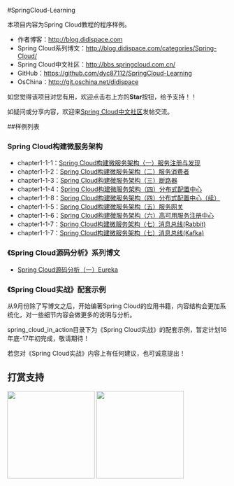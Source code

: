 #SpringCloud-Learning

本项目内容为Spring Cloud教程的程序样例。

- 作者博客：http://blog.didispace.com
- Spring Cloud系列博文：http://blog.didispace.com/categories/Spring-Cloud/
- Spring Cloud中文社区：http://bbs.springcloud.com.cn/
- GitHub：https://github.com/dyc87112/SpringCloud-Learning
- OsChina：http://git.oschina.net/didispace

如您觉得该项目对您有用，欢迎点击右上方的**Star**按钮，给予支持！！

如疑问或分享内容，欢迎来[Spring Cloud中文社区](http://bbs.springcloud.com.cn/)发帖交流。

##样例列表

### Spring Cloud构建微服务架构

- chapter1-1-1：[Spring Cloud构建微服务架构（一）服务注册与发现](http://blog.didispace.com/springcloud1/)
- chapter1-1-2：[Spring Cloud构建微服务架构（二）服务消费者](http://blog.didispace.com/springcloud2/)
- chapter1-1-3：[Spring Cloud构建微服务架构（三）断路器](http://blog.didispace.com/springcloud3/)
- chapter1-1-4：[Spring Cloud构建微服务架构（四）分布式配置中心](http://blog.didispace.com/springcloud4/)
- chapter1-1-8：[Spring Cloud构建微服务架构（四）分布式配置中心（续）](http://blog.didispace.com/springcloud4-2/)
- chapter1-1-5：[Spring Cloud构建微服务架构（五）服务网关](http://blog.didispace.com/springcloud5/)
- chapter1-1-6：[Spring Cloud构建微服务架构（六）高可用服务注册中心](http://blog.didispace.com/springcloud6/)
- chapter1-1-7：[Spring Cloud构建微服务架构（七）消息总线(Rabbit)](http://blog.didispace.com/springcloud7/)
- chapter1-1-7：[Spring Cloud构建微服务架构（七）消息总线(Kafka)](http://blog.didispace.com/springcloud7-2/)

### 《Spring Cloud源码分析》系列博文

- [Spring Cloud源码分析（一）Eureka](http://blog.didispace.com/springcloud-sourcecode-eureka/)

### 《Spring Cloud实战》配套示例

从9月份除了写博文之后，开始编著Spring Cloud的应用书籍，内容结构会更加系统化，对一些细节内容会做更多的说明与分析。

spring_cloud_in_action目录下为《Spring Cloud实战》的配套示例，暂定计划16年底-17年初完成，敬请期待！

若您对《Spring Cloud实战》内容上有任何建议，也可诚意提出！

## 打赏支持

<img src="http://git.oschina.net/uploads/images/2016/0717/085831_64f0a21e_437188.png" width="200px" height="200px;" /> <img src="http://git.oschina.net/uploads/images/2016/0717/085620_78f6b3cb_437188.png" width="200px" height="200px;" />

